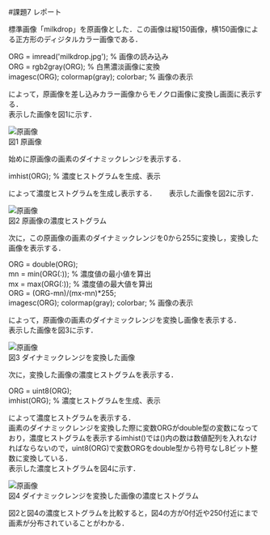 #課題7 レポート  


標準画像「milkdrop」を原画像とした．この画像は縦150画像，横150画像による正方形のディジタルカラー画像である．  

ORG = imread('milkdrop.jpg'); % 画像の読み込み  
ORG = rgb2gray(ORG); % 白黒濃淡画像に変換  
imagesc(ORG); colormap(gray); colorbar; % 画像の表示  

によって，原画像を差し込みカラー画像からモノクロ画像に変換し画面に表示する．  
表示した画像を図1に示す．  

![原画像](https://github.com/ShujiUno/kadai/blob/master/image/kadai7-1.png)  
図1 原画像  

始めに原画像の画素のダイナミックレンジを表示する．  

imhist(ORG); % 濃度ヒストグラムを生成、表示  

によって濃度ヒストグラムを生成し表示する．　　
表示した画像を図2に示す．  

![原画像](https://github.com/ShujiUno/kadai/blob/master/image/kadai7-2.png)  
図2 原画像の濃度ヒストグラム  

次に，この原画像の画素のダイナミックレンジを0から255に変換し，変換した画像を表示する．

ORG = double(ORG);  
mn = min(ORG(:)); % 濃度値の最小値を算出  
mx = max(ORG(:)); % 濃度値の最大値を算出  
ORG = (ORG-mn)/(mx-mn)*255;  
imagesc(ORG); colormap(gray); colorbar; % 画像の表示  

によって，原画像の画素のダイナミックレンジを変換し画像を表示する．  
表示した画像を図3に示す．  

![原画像](https://github.com/ShujiUno/kadai/blob/master/image/kadai7-3.png)  
図3 ダイナミックレンジを変換した画像  

次に，変換した画像の濃度ヒストグラムを表示する．  

ORG = uint8(ORG);   
imhist(ORG); % 濃度ヒストグラムを生成、表示  

によって濃度ヒストグラムを表示する．  
画素のダイナミックレンジを変換した際に変数ORGがdouble型の変数になっており，濃度ヒストグラムを表示するimhist()では()内の数は数値配列を入れなければならないので，uint8(ORG)で変数ORGをdouble型から符号なし8ビット整数に変換している．  
表示した濃度ヒストグラムを図4に示す．  

![原画像](https://github.com/ShujiUno/kadai/blob/master/image/kadai7-4.png)  
図4 ダイナミックレンジを変換した画像の濃度ヒストグラム  

図2と図4の濃度ヒストグラムを比較すると，図4の方が0付近や250付近にまで画素が分布されていることがわかる．  
